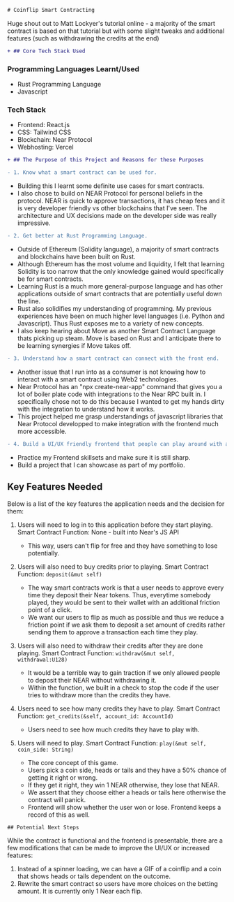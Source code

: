 ```diff
# Coinflip Smart Contracting
```

Huge shout out to Matt Lockyer's tutorial online - a majority of the smart contract is based on that tutorial but with some slight tweaks and additional features (such as withdrawing the credits at the end)

```diff
+ ## Core Tech Stack Used
```

### Programming Languages Learnt/Used

- Rust Programming Language
- Javascript

### Tech Stack

- Frontend: React.js
- CSS: Tailwind CSS
- Blockchain: Near Protocol
- Webhosting: Vercel

```diff
+ ## The Purpose of this Project and Reasons for these Purposes
```

```diff
- 1. Know what a smart contract can be used for.
```

- Building this I learnt some definite use cases for smart contracts.
- I also chose to build on NEAR Protocol for personal beliefs in the protocol. NEAR is quick to approve transactions, it has cheap fees and it is very developer friendly vs other blockchains that I've seen. The architecture and UX decisions made on the developer side was really impressive.

```diff
- 2. Get better at Rust Programming Language.
```

- Outside of Ethereum (Solidity language), a majority of smart contracts and blockchains have been built on Rust.
- Although Ethereum has the most volume and liquidity, I felt that learning Solidity is too narrow that the only knowledge gained would specifically be for smart contracts.
- Learning Rust is a much more general-purpose language and has other applications outside of smart contracts that are potentially useful down the line.
- Rust also solidifies my understanding of programming. My previous experiences have been on much higher level languages (i.e. Python and Javascript). Thus Rust exposes me to a variety of new concepts.
- I also keep hearing about Move as another Smart Contract Language thats picking up steam. Move is based on Rust and I anticipate there to be learning synergies if Move takes off.

```diff
- 3. Understand how a smart contract can connect with the front end.
```

- Another issue that I run into as a consumer is not knowing how to interact with a smart contract using Web2 technologies.
- Near Protocol has an "npx create-near-app" command that gives you a lot of boiler plate code with integrations to the Near RPC built in. I specifically chose not to do this because I wanted to get my hands dirty with the integration to understand how it works.
- This project helped me grasp understandings of javascript libraries that Near Protocol developped to make integration with the frontend much more accessible.

```diff
- 4. Build a UI/UX friendly frontend that people can play around with and that I would be proud of to show to people.
```

- Practice my Frontend skillsets and make sure it is still sharp.
- Build a project that I can showcase as part of my portfolio.

## Key Features Needed

Below is a list of the key features the application needs and the decision for them:

1. Users will need to log in to this application before they start playing. Smart Contract Function: None - built into Near's JS API

   - This way, users can't flip for free and they have something to lose potentially.

2. Users will also need to buy credits prior to playing. Smart Contract Function: `deposit(&mut self)`

   - The way smart contracts work is that a user needs to approve every time they deposit their Near tokens. Thus, everytime somebody played, they would be sent to their wallet with an additional friction point of a click.
   - We want our users to flip as much as possible and thus we reduce a friction point if we ask them to deposit a set amount of credits rather sending them to approve a transaction each time they play.

3. Users will also need to withdraw their credits after they are done playing. Smart Contract Function: `withdraw(&mut self, withdrawal:U128)`

   - It would be a terrible way to gain traction if we only allowed people to deposit their NEAR without withdrawing it.
   - Within the function, we built in a check to stop the code if the user tries to withdraw more than the credits they have.

4. Users need to see how many credits they have to play. Smart Contract Function: `get_credits(&self, account_id: AccountId)`

   - Users need to see how much credits they have to play with.

5. Users will need to play. Smart Contract Function: `play(&mut self, coin_side: String)`
   - The core concept of this game.
   - Users pick a coin side, heads or tails and they have a 50% chance of getting it right or wrong.
   - If they get it right, they win 1 NEAR otherwise, they lose that NEAR.
   - We assert that they choose either a heads or tails here otherwise the contract will panick.
   - Frontend will show whether the user won or lose. Frontend keeps a record of this as well.

```diff
## Potential Next Steps
```

While the contract is functional and the frontend is presentable, there are a few modifications that can be made to improve the UI/UX or increased features:

1. Instead of a spinner loading, we can have a GIF of a coinflip and a coin that shows heads or tails dependent on the outcome.
2. Rewrite the smart contract so users have more choices on the betting amount. It is currently only 1 Near each flip.
